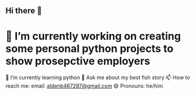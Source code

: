 ## Hi there 👋
# 🔭 I’m currently working on creating some personal python projects to show prosepctive employers
🌱 I’m currently learning python
💬 Ask me about my best fish story
📫 How to reach me: email: aldenb467287@gmail.com
😄 Pronouns: he/him

<!--
**AldenBlackman/AldenBlackman** is a ✨ _special_ ✨ repository because its `README.md` (this file) appears on your GitHub profile.

Here are some ideas to get you started:

- 🔭 I’m currently working on ...
- 🌱 I’m currently learning ...
- 👯 I’m looking to collaborate on ...
- 🤔 I’m looking for help with ...
- 💬 Ask me about ...
- 📫 How to reach me: ...
- 😄 Pronouns: ...
- ⚡ Fun fact: ...
-->
